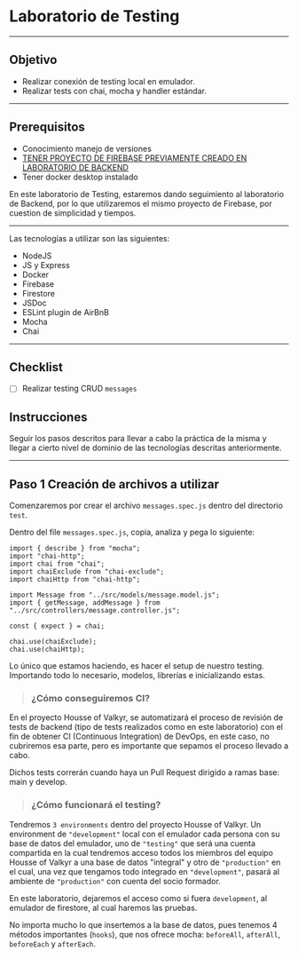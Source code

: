 # Laboratorio de Testing

---

## Objetivo

* Realizar conexión de testing local en emulador.
* Realizar tests con chai, mocha y handler estándar.

---
## Prerequisitos

* Conocimiento manejo de versiones
* [TENER PROYECTO DE FIREBASE PREVIAMENTE CREADO EN LABORATORIO DE BACKEND](https://firebase.google.com/docs/functions/get-started?hl=es-419&gen=2nd)
* Tener docker desktop instalado

En este laboratorio de Testing, estaremos dando seguimiento al laboratorio de Backend, por lo que utilizaremos el mismo proyecto de Firebase, por cuestion de simplicidad y tiempos.

---

Las tecnologías a utilizar son las siguientes:

* NodeJS
* JS y Express
* Docker
* Firebase
* Firestore
* JSDoc
* ESLint plugin de AirBnB
* Mocha
* Chai
---

## Checklist
- [ ] Realizar testing CRUD `messages`

## Instrucciones

Seguir los pasos descritos para llevar a cabo la práctica de la misma y llegar a cierto nivel de dominio de las tecnologías descritas anteriormente.

---

## Paso 1 Creación de archivos a utilizar

Comenzaremos por crear el archivo `messages.spec.js` dentro del directorio `test`.

Dentro del file `messages.spec.js`, copia, analiza y pega lo siguiente:

``` 
import { describe } from "mocha";
import "chai-http";
import chai from "chai";
import chaiExclude from "chai-exclude";
import chaiHttp from "chai-http";

import Message from "../src/models/message.model.js";
import { getMessage, addMessage } from "../src/controllers/message.controller.js";

const { expect } = chai;

chai.use(chaiExclude);
chai.use(chaiHttp);
```
Lo único que estamos haciendo, es hacer el setup de nuestro testing. Importando todo lo necesario, modelos, librerías e inicializando estas.

> ### ¿Cómo conseguiremos CI?

En el proyecto Housse of Valkyr, se automatizará el proceso de revisión de tests de backend (tipo de tests realizados como en este laboratorio) con el fin de obtener CI (Continuous Integration) de DevOps, en este caso, no cubriremos esa parte, pero es importante que sepamos el proceso llevado a cabo.

Dichos tests correrán cuando haya un Pull Request dirigido a ramas base: main y develop.

>### ¿Cómo funcionará el testing?

Tendremos `3 environments` dentro del proyecto Housse of Valkyr. Un environment de `"development"` local con el emulador cada persona con su base de datos del emulador, uno de `"testing"` que será una cuenta compartida en la cual tendremos acceso todos los miembros del equipo Housse of Valkyr a una base de datos "integral" y otro de `"production"` en el cual, una vez que tengamos todo integrado en `"development"`, pasará al ambiente de `"production"` con cuenta del socio formador. 

En este laboratorio, dejaremos el acceso como si fuera `development`, al emulador de firestore, al cual haremos las pruebas.

No importa mucho lo que insertemos a la base de datos, pues tenemos 4 métodos importantes (`hooks`), que nos ofrece mocha: `beforeAll`, `afterAll`, `beforeEach` y `afterEach`.






